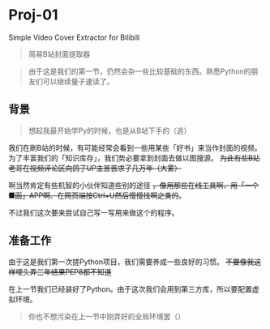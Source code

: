 # Proj-01

Simple Video Cover Extractor for Bilibili  

> 简易B站封面提取器  

> 由于这是我们的第一节，仍然会杂一些比较基础的东西。熟悉Python的朋友们可以继续量子速读了。

## 背景

> 想起我最开始学Py的时候，也是从B站下手的（逃）

我们在刷B站的时候，有可能经常会看到一些用某些「好书」来当作封面的视频。为了丰富我们的「知识库存」，我们势必要拿到封面去做以图搜源。 ~~为此有些B站老哥在视频评论区向鸽子UP主苦苦求了几万年（大雾）~~

啊当然肯定有些机智的小伙伴知道些别的途径 ~~，像用那些在线工具啊、用「一个■函」APP啊、在网页端按Ctrl+U然后慢慢找啊之类的~~。

不过我们这次要来尝试自己写一写用来做这个的程序。

## 准备工作

由于这是我们第一次搓Python项目，我们需要养成一些良好的习惯。 ~~不要像我这样埋头弄三年结果PEP8都不知道~~

在上一节我们已经装好了Python。由于这次我们会用到第三方库，所以要配置虚拟环境。

> 你也不想污染在上一节中刚弄好的全局环境罢（）